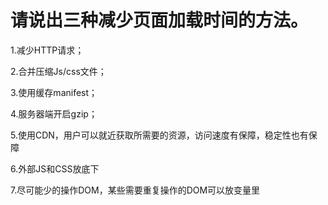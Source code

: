 # 请说出三种减少页面加载时间的方法。

1.减少HTTP请求；

2.合并压缩Js/css文件；

3.使用缓存manifest；

4.服务器端开启gzip；

5.使用CDN，用户可以就近获取所需要的资源，访问速度有保障，稳定性也有保障

6.外部JS和CSS放底下

7.尽可能少的操作DOM，某些需要重复操作的DOM可以放变量里